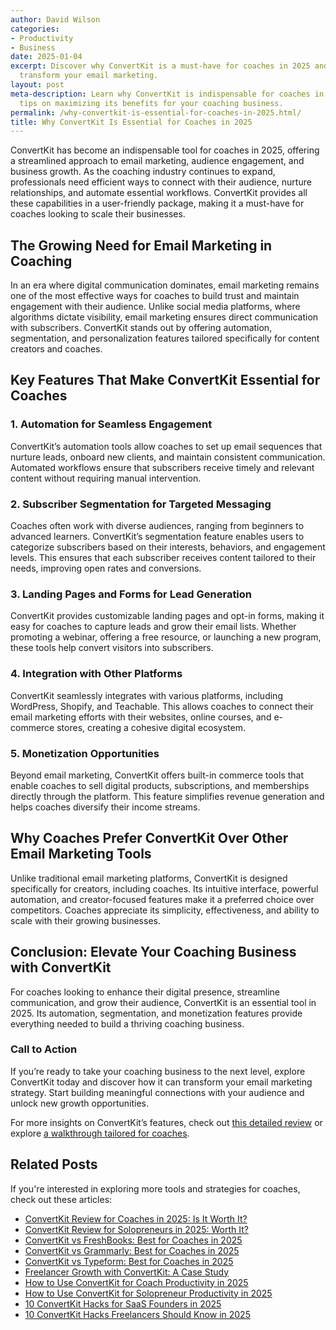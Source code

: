 ```yaml
---
author: David Wilson
categories:
- Productivity
- Business
date: 2025-01-04
excerpt: Discover why ConvertKit is a must-have for coaches in 2025 and how it can
  transform your email marketing.
layout: post
meta-description: Learn why ConvertKit is indispensable for coaches in 2025 and get
  tips on maximizing its benefits for your coaching business.
permalink: /why-convertkit-is-essential-for-coaches-in-2025.html/
title: Why ConvertKit Is Essential for Coaches in 2025
---
```


ConvertKit has become an indispensable tool for coaches in 2025, offering a streamlined approach to email marketing, audience engagement, and business growth. As the coaching industry continues to expand, professionals need efficient ways to connect with their audience, nurture relationships, and automate essential workflows. ConvertKit provides all these capabilities in a user-friendly package, making it a must-have for coaches looking to scale their businesses.

## The Growing Need for Email Marketing in Coaching
In an era where digital communication dominates, email marketing remains one of the most effective ways for coaches to build trust and maintain engagement with their audience. Unlike social media platforms, where algorithms dictate visibility, email marketing ensures direct communication with subscribers. ConvertKit stands out by offering automation, segmentation, and personalization features tailored specifically for content creators and coaches.

## Key Features That Make ConvertKit Essential for Coaches
### 1. **Automation for Seamless Engagement**
ConvertKit’s automation tools allow coaches to set up email sequences that nurture leads, onboard new clients, and maintain consistent communication. Automated workflows ensure that subscribers receive timely and relevant content without requiring manual intervention.

### 2. **Subscriber Segmentation for Targeted Messaging**
Coaches often work with diverse audiences, ranging from beginners to advanced learners. ConvertKit’s segmentation feature enables users to categorize subscribers based on their interests, behaviors, and engagement levels. This ensures that each subscriber receives content tailored to their needs, improving open rates and conversions.

### 3. **Landing Pages and Forms for Lead Generation**
ConvertKit provides customizable landing pages and opt-in forms, making it easy for coaches to capture leads and grow their email lists. Whether promoting a webinar, offering a free resource, or launching a new program, these tools help convert visitors into subscribers.

### 4. **Integration with Other Platforms**
ConvertKit seamlessly integrates with various platforms, including WordPress, Shopify, and Teachable. This allows coaches to connect their email marketing efforts with their websites, online courses, and e-commerce stores, creating a cohesive digital ecosystem.

### 5. **Monetization Opportunities**
Beyond email marketing, ConvertKit offers built-in commerce tools that enable coaches to sell digital products, subscriptions, and memberships directly through the platform. This feature simplifies revenue generation and helps coaches diversify their income streams.

## Why Coaches Prefer ConvertKit Over Other Email Marketing Tools
Unlike traditional email marketing platforms, ConvertKit is designed specifically for creators, including coaches. Its intuitive interface, powerful automation, and creator-focused features make it a preferred choice over competitors. Coaches appreciate its simplicity, effectiveness, and ability to scale with their growing businesses.

## Conclusion: Elevate Your Coaching Business with ConvertKit
For coaches looking to enhance their digital presence, streamline communication, and grow their audience, ConvertKit is an essential tool in 2025. Its automation, segmentation, and monetization features provide everything needed to build a thriving coaching business. 

### **Call to Action**
If you’re ready to take your coaching business to the next level, explore ConvertKit today and discover how it can transform your email marketing strategy. Start building meaningful connections with your audience and unlock new growth opportunities.

For more insights on ConvertKit’s features, check out [this detailed review](https://cavodigital.com/convertkit-review-2025/) or explore [a walkthrough tailored for coaches](https://diligentassistant.ca/master-your-email-marketing-a-convertkit-walkthrough-for-coaches/).

## Related Posts
If you're interested in exploring more tools and strategies for coaches, check out these articles:
- [ConvertKit Review for Coaches in 2025: Is It Worth It?](/convertkit-review-for-coaches-in-2025-is-it-worth-it.html/)
- [ConvertKit Review for Solopreneurs in 2025: Worth It?](/convertkit-review-for-solopreneurs-in-2025-worth-it.html/)
- [ConvertKit vs FreshBooks: Best for Coaches in 2025](/convertkit-vs-freshbooks-best-for-coaches-in-2025.html/)
- [ConvertKit vs Grammarly: Best for Coaches in 2025](/convertkit-vs-grammarly-best-for-coaches-in-2025.html/)
- [ConvertKit vs Typeform: Best for Coaches in 2025](/convertkit-vs-typeform-best-for-coaches-in-2025.html/)
- [Freelancer Growth with ConvertKit: A Case Study](/freelancer-growth-with-convertkit-a-case-study.html/)
- [How to Use ConvertKit for Coach Productivity in 2025](/how-to-use-convertkit-for-coach-productivity-in-2025.html/)
- [How to Use ConvertKit for Solopreneur Productivity in 2025](/how-to-use-convertkit-for-solopreneur-productivity-in-2025.html/)
- [10 ConvertKit Hacks for SaaS Founders in 2025](/10-convertkit-hacks-for-saas-founders-in-2025.html/)
- [10 ConvertKit Hacks Freelancers Should Know in 2025](/10-convertkit-hacks-freelancers-should-know-in-2025.html/)
